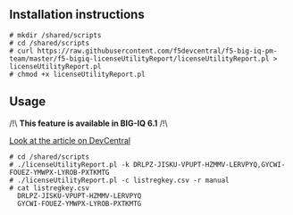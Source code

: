 Installation instructions
-------------------------

```
# mkdir /shared/scripts
# cd /shared/scripts
# curl https://raw.githubusercontent.com/f5devcentral/f5-big-iq-pm-team/master/f5-bigiq-licenseUtilityReport/licenseUtilityReport.pl > licenseUtilityReport.pl
# chmod +x licenseUtilityReport.pl
```

Usage
-----

/!\ **This feature is available in BIG-IQ 6.1** /!\

[Look at the article on DevCentral](https://devcentral.f5.com/articles/generation-of-utility-billing-report-using-big-iqs-api-30193) 

```
# cd /shared/scripts
# ./licenseUtilityReport.pl -k DRLPZ-JISKU-VPUPT-HZMMV-LERVPYQ,GYCWI-FOUEZ-YMWPX-LYROB-PXTKMTG
# ./licenseUtilityReport.pl -c listregkey.csv -r manual
# cat listregkey.csv
  DRLPZ-JISKU-VPUPT-HZMMV-LERVPYQ
  GYCWI-FOUEZ-YMWPX-LYROB-PXTKMTG
```